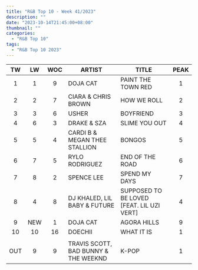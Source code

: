 ```yaml
---
title: "R&B Top 10 - Week 41/2023"
description: ""
date: "2023-10-14T21:45:00+08:00"
thumbnail: ""
categories:
  - "R&B Top 10"
tags:
  - "R&B Top 10 2023"
---
```

<!--more-->
|TW|LW|WOC|ARTIST|TITLE|PEAK|
|:----:|:----:|:----:|----|----|:----:|
|1|1|9|DOJA CAT|PAINT THE TOWN RED|1|
|2|2|7|CIARA & CHRIS BROWN|HOW WE ROLL|2|
|3|3|6|USHER|BOYFRIEND|3|
|4|6|3|DRAKE & SZA|SLIME YOU OUT|4|
|5|5|4|CARDI B & MEGAN THEE STALLION|BONGOS|5|
|6|7|5|RYLO RODRIGUEZ|END OF THE ROAD|6|
|7|8|2|SPENCE LEE|SPEND MY DAYS|7|
|8|4|8|DJ KHALED, LIL BABY & FUTURE|SUPPOSED TO BE LOVED [FEAT. LIL UZI VERT]|4|
|9|NEW|1|DOJA CAT|AGORA HILLS|9|
|10|10|16|DOECHII|WHAT IT IS|1|
| | | | | | |
|OUT|9|9|TRAVIS SCOTT, BAD BUNNY & THE WEEKND|K-POP|1|
